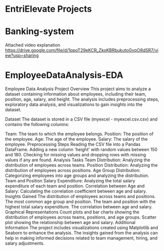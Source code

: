 # EntriElevate Projects

# Banking-system

Attached video explanation
https://drive.google.com/file/d/1ppoT29eKCR_ZkoKBRbukutoGvpO8dSR7/view?usp=sharing


# EmployeeDataAnalysis-EDA

  Employee Data Analysis Project
  Overview
  This project aims to analyze a dataset containing information about employees, including their team, position, age, salary, and height. The analysis includes preprocessing steps, exploratory data analysis, and visualizations to gain insights into the dataset.

Dataset
The dataset is stored in a CSV file (myexcel - myexcel.csv.csv) and contains the following columns:

Team: The team to which the employee belongs.
Position: The position of the employee.
Age: The age of the employee.
Salary: The salary of the employee.
Preprocessing Steps
Reading the CSV file into a Pandas DataFrame.
Adding a new column 'height' with random values between 150 and 180.
Checking for missing values and dropping rows with missing values if any are found.
Analysis Tasks
Team Distribution: Analyzing the distribution of employees across teams.
Position Distribution: Analyzing the distribution of employees across positions.
Age Group Distribution: Categorizing employees into age groups and analyzing the distribution.
Team and Position Salary Expenditure: Analyzing the total salary expenditure of each team and position.
Correlation between Age and Salary: Calculating the correlation coefficient between age and salary.
Insights Gained
The distribution of employees across teams and positions.
The most common age group and position.
The team and position with the highest total salary expenditure.
The correlation between age and salary.
Graphical Representations
Count plots and bar charts showing the distribution of employees across teams, positions, and age groups.
Scatter plot showing the relationship between age and salary.
Additional Information
The project includes visualizations created using Matplotlib and Seaborn to enhance the analysis.
The insights gained from the analysis can help in making informed decisions related to team management, hiring, and salary adjustments.




